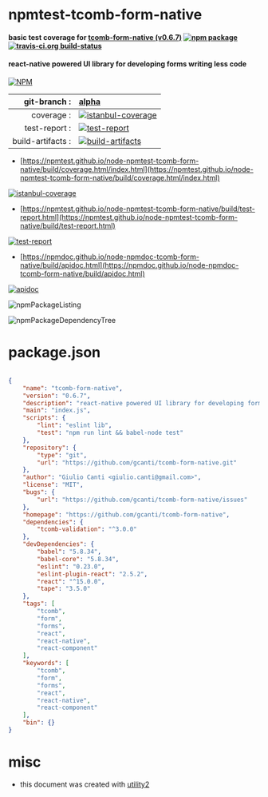 # npmtest-tcomb-form-native

#### basic test coverage for  [tcomb-form-native (v0.6.7)](https://github.com/gcanti/tcomb-form-native)  [![npm package](https://img.shields.io/npm/v/npmtest-tcomb-form-native.svg?style=flat-square)](https://www.npmjs.org/package/npmtest-tcomb-form-native) [![travis-ci.org build-status](https://api.travis-ci.org/npmtest/node-npmtest-tcomb-form-native.svg)](https://travis-ci.org/npmtest/node-npmtest-tcomb-form-native)

#### react-native powered UI library for developing forms writing less code

[![NPM](https://nodei.co/npm/tcomb-form-native.png?downloads=true&downloadRank=true&stars=true)](https://www.npmjs.com/package/tcomb-form-native)

| git-branch : | [alpha](https://github.com/npmtest/node-npmtest-tcomb-form-native/tree/alpha)|
|--:|:--|
| coverage : | [![istanbul-coverage](https://npmtest.github.io/node-npmtest-tcomb-form-native/build/coverage.badge.svg)](https://npmtest.github.io/node-npmtest-tcomb-form-native/build/coverage.html/index.html)|
| test-report : | [![test-report](https://npmtest.github.io/node-npmtest-tcomb-form-native/build/test-report.badge.svg)](https://npmtest.github.io/node-npmtest-tcomb-form-native/build/test-report.html)|
| build-artifacts : | [![build-artifacts](https://npmtest.github.io/node-npmtest-tcomb-form-native/glyphicons_144_folder_open.png)](https://github.com/npmtest/node-npmtest-tcomb-form-native/tree/gh-pages/build)|

- [https://npmtest.github.io/node-npmtest-tcomb-form-native/build/coverage.html/index.html](https://npmtest.github.io/node-npmtest-tcomb-form-native/build/coverage.html/index.html)

[![istanbul-coverage](https://npmtest.github.io/node-npmtest-tcomb-form-native/build/screenCapture.buildCi.browser.%252Ftmp%252Fbuild%252Fcoverage.lib.html.png)](https://npmtest.github.io/node-npmtest-tcomb-form-native/build/coverage.html/index.html)

- [https://npmtest.github.io/node-npmtest-tcomb-form-native/build/test-report.html](https://npmtest.github.io/node-npmtest-tcomb-form-native/build/test-report.html)

[![test-report](https://npmtest.github.io/node-npmtest-tcomb-form-native/build/screenCapture.buildCi.browser.%252Ftmp%252Fbuild%252Ftest-report.html.png)](https://npmtest.github.io/node-npmtest-tcomb-form-native/build/test-report.html)

- [https://npmdoc.github.io/node-npmdoc-tcomb-form-native/build/apidoc.html](https://npmdoc.github.io/node-npmdoc-tcomb-form-native/build/apidoc.html)

[![apidoc](https://npmdoc.github.io/node-npmdoc-tcomb-form-native/build/screenCapture.buildCi.browser.%252Ftmp%252Fbuild%252Fapidoc.html.png)](https://npmdoc.github.io/node-npmdoc-tcomb-form-native/build/apidoc.html)

![npmPackageListing](https://npmtest.github.io/node-npmtest-tcomb-form-native/build/screenCapture.npmPackageListing.svg)

![npmPackageDependencyTree](https://npmtest.github.io/node-npmtest-tcomb-form-native/build/screenCapture.npmPackageDependencyTree.svg)



# package.json

```json

{
    "name": "tcomb-form-native",
    "version": "0.6.7",
    "description": "react-native powered UI library for developing forms writing less code",
    "main": "index.js",
    "scripts": {
        "lint": "eslint lib",
        "test": "npm run lint && babel-node test"
    },
    "repository": {
        "type": "git",
        "url": "https://github.com/gcanti/tcomb-form-native.git"
    },
    "author": "Giulio Canti <giulio.canti@gmail.com>",
    "license": "MIT",
    "bugs": {
        "url": "https://github.com/gcanti/tcomb-form-native/issues"
    },
    "homepage": "https://github.com/gcanti/tcomb-form-native",
    "dependencies": {
        "tcomb-validation": "^3.0.0"
    },
    "devDependencies": {
        "babel": "5.8.34",
        "babel-core": "5.8.34",
        "eslint": "0.23.0",
        "eslint-plugin-react": "2.5.2",
        "react": "^15.0.0",
        "tape": "3.5.0"
    },
    "tags": [
        "tcomb",
        "form",
        "forms",
        "react",
        "react-native",
        "react-component"
    ],
    "keywords": [
        "tcomb",
        "form",
        "forms",
        "react",
        "react-native",
        "react-component"
    ],
    "bin": {}
}
```



# misc
- this document was created with [utility2](https://github.com/kaizhu256/node-utility2)
